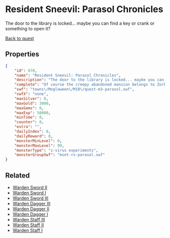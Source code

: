 # Resident Sneevil: Parasol Chronicles

The door to the library is locked... maybe you can find a key or crank or something to open it?

[Back to quest](../quests.md)

## Properties

```json
{
    "id": 670,
    "name": "Resident Sneevil: Parasol Chronicles",
    "description": "The door to the library is locked... maybe you can find a key or crank or something to open it?",
    "complete": "Of course the creepy abandoned mansion belongs to Zorbak.",
    "swf": "towns\/Mogloween\/M10\/quest-m3-parasol.swf",
    "swfX": "none",
    "maxSilver": 0,
    "maxGold": 3000,
    "maxGems": 0,
    "maxExp": 50000,
    "minTime": 0,
    "counter": 0,
    "extra": "",
    "dailyIndex": 0,
    "dailyReward": 0,
    "monsterMinLevel": 0,
    "monsterMaxLevel": 99,
    "monsterType": "z-virus experiments",
    "monsterGroupSwf": "mset-rs-parasol.swf"
}
```

## Related

- [Warden Sword II](../items/4371-warden-sword-ii.md)
- [Warden Sword I](../items/4372-warden-sword-i.md)
- [Warden Sword III](../items/4373-warden-sword-iii.md)
- [Warden Dagger III](../items/4374-warden-dagger-iii.md)
- [Warden Dagger II](../items/4375-warden-dagger-ii.md)
- [Warden Dagger I](../items/4376-warden-dagger-i.md)
- [Warden Staff III](../items/4377-warden-staff-iii.md)
- [Warden Staff II](../items/4378-warden-staff-ii.md)
- [Warden Staff I](../items/4379-warden-staff-i.md)


